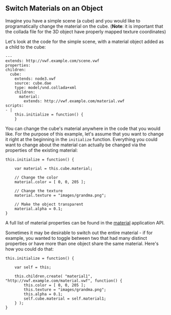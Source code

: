 ## <a name="materials">Switch Materials on an Object</a>

Imagine you have a simple scene (a cube) and you would like to programatically change the material on the cube.  (**Note**: it is important that the collada file for the 3D object have properly mapped texture coordinates)

Let's look at the code for the simple scene, with a material object added as a child to the cube:

	--- 
	extends: http://vwf.example.com/scene.vwf
	properties:
	children:
	  cube:
	    extends: node3.vwf
	    source: cube.dae
	    type: model/vnd.collada+xml
	    children:
	      material:
	        extends: http://vwf.example.com/material.vwf
	scripts:
	- |
	    this.initialize = function() {
	    }

You can change the cube's material anywhere in the code that you would like.  For the purpose of this example, let's assume that you want to change it right at the beginning in the <code>initialize</code> function.  Everything you could want to change about the material can actually be changed via the properties of the existing material:

	this.initialize = function() {

		var material = this.cube.material;

		// Change the color
		material.color = [ 0, 0, 205 ];

		// Change the texture
		material.texture = "images/grandma.png";

		// Make the object transparent
		material.alpha = 0.1;
	}

A full list of material properties can be found in the [material](http://virtual.wf/web/docs/jsdoc_cmp/symbols/material.vwf.html) application API.

Sometimes it may be desirable to switch out the entire material - if for example, you wanted to toggle between two that had many distinct properties or have more than one object share the same material.  Here's how you could do that:

	this.initialize = function() {

		var self = this;

		this.children.create( "material1", "http://vwf.example.com/material.vwf", function() {
			this.color = [ 0, 0, 205 ];
			this.texture = "images/grandma.png";
			this.alpha = 0.1;
			self.cube.material = self.material1;
		} );
	}

